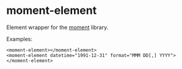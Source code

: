 # moment-element

Element wrapper for the [moment](https://github.com/moment/moment) library.

Examples:

    <moment-element></moment-element>
    <moment-element datetime="1991-12-31" format="MMM DD[,] YYYY"></moment-element>
